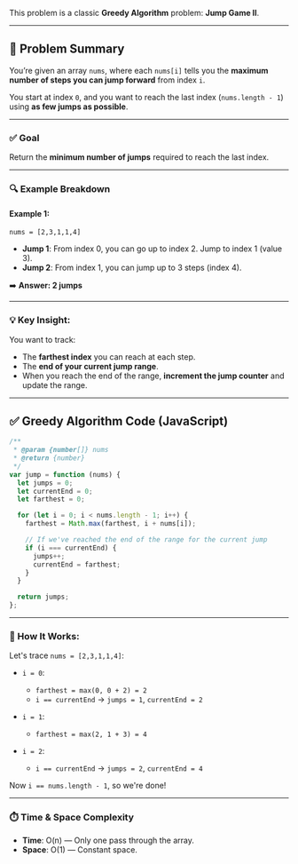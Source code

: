This problem is a classic **Greedy Algorithm** problem: **Jump Game II**.

---

## 🧠 **Problem Summary**

You’re given an array `nums`, where each `nums[i]` tells you the **maximum number of steps you can jump forward** from index `i`.

You start at index `0`, and you want to reach the last index (`nums.length - 1`) using **as few jumps as possible**.

---

### ✅ **Goal**

Return the **minimum number of jumps** required to reach the last index.

---

### 🔍 Example Breakdown

#### Example 1:

`nums = [2,3,1,1,4]`

- **Jump 1**: From index 0, you can go up to index 2. Jump to index 1 (value 3).
- **Jump 2**: From index 1, you can jump up to 3 steps (index 4).

➡️ **Answer: 2 jumps**

---

### 💡 Key Insight:

You want to track:

- The **farthest index** you can reach at each step.
- The **end of your current jump range**.
- When you reach the end of the range, **increment the jump counter** and update the range.

---

## ✅ **Greedy Algorithm Code (JavaScript)**

```javascript
/**
 * @param {number[]} nums
 * @return {number}
 */
var jump = function (nums) {
  let jumps = 0;
  let currentEnd = 0;
  let farthest = 0;

  for (let i = 0; i < nums.length - 1; i++) {
    farthest = Math.max(farthest, i + nums[i]);

    // If we've reached the end of the range for the current jump
    if (i === currentEnd) {
      jumps++;
      currentEnd = farthest;
    }
  }

  return jumps;
};
```

---

### 🔁 How It Works:

Let's trace `nums = [2,3,1,1,4]`:

- `i = 0`:

  - `farthest = max(0, 0 + 2) = 2`
  - `i == currentEnd` → `jumps = 1`, `currentEnd = 2`

- `i = 1`:

  - `farthest = max(2, 1 + 3) = 4`

- `i = 2`:

  - `i == currentEnd` → `jumps = 2`, `currentEnd = 4`

Now `i == nums.length - 1`, so we're done!

---

### ⏱️ Time & Space Complexity

- **Time**: O(n) — Only one pass through the array.
- **Space**: O(1) — Constant space.
